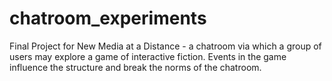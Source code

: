 # chatroom_experiments
Final Project for New Media at a Distance - a chatroom via which a group of users may explore a game of interactive fiction. Events in the game influence the structure and break the norms of the chatroom.
